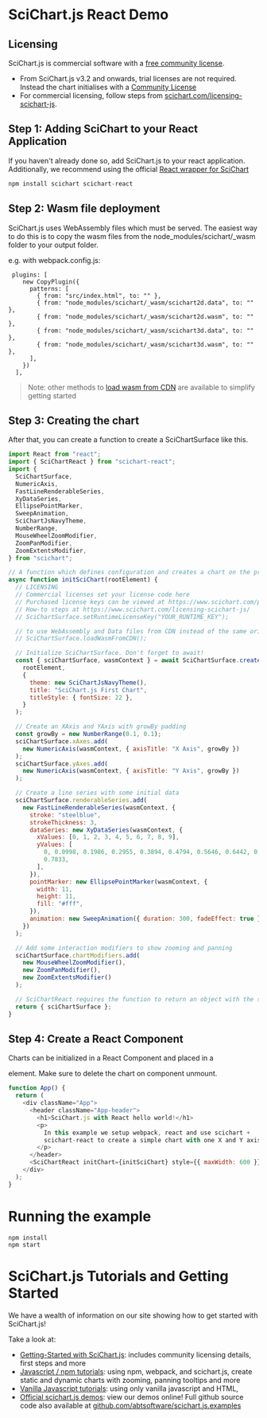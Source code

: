 # SciChart.js React Demo

## Licensing

SciChart.js is commercial software with a [free community license](https://scichart.com/community-licensing).

- From SciChart.js v3.2 and onwards, trial licenses are not required. Instead the chart initialises with a [Community License](https://scichart.com/community-licensing)
- For commercial licensing, follow steps from [scichart.com/licensing-scichart-js](https://scichart.com/licensing-scichart-js).

## Step 1: Adding SciChart to your React Application

If you haven't already done so, add SciChart.js to your react application.
Additionally, we recommend using the official [React wrapper for SciChart](https://www.npmjs.com/package/scichart-react)

```javascript
npm install scichart scichart-react
```

## Step 2: Wasm file deployment

SciChart.js uses WebAssembly files which must be served. The easiest way to do this is to copy the wasm files from the node_modules/scichart/\_wasm folder to your output folder.

e.g. with webpack.config.js:

```
 plugins: [
    new CopyPlugin({
      patterns: [
        { from: "src/index.html", to: "" },
        { from: "node_modules/scichart/_wasm/scichart2d.data", to: "" },
        { from: "node_modules/scichart/_wasm/scichart2d.wasm", to: "" },
        { from: "node_modules/scichart/_wasm/scichart3d.data", to: "" },
        { from: "node_modules/scichart/_wasm/scichart3d.wasm", to: "" },
      ],
    })
  ],
```

> Note: other methods to [load wasm from CDN](https://www.scichart.com/documentation/js/current/webframe.html#Deploying%20Wasm%20or%20WebAssembly%20and%20Data%20Files%20with%20your%20app.html) are available to simplify getting started

## Step 3: Creating the chart

After that, you can create a function to create a SciChartSurface like this.

```javascript
import React from "react";
import { SciChartReact } from "scichart-react";
import {
  SciChartSurface,
  NumericAxis,
  FastLineRenderableSeries,
  XyDataSeries,
  EllipsePointMarker,
  SweepAnimation,
  SciChartJsNavyTheme,
  NumberRange,
  MouseWheelZoomModifier,
  ZoomPanModifier,
  ZoomExtentsModifier,
} from "scichart";

// A function which defines configuration and creates a chart on the provided root element
async function initSciChart(rootElement) {
  // LICENSING
  // Commercial licenses set your license code here
  // Purchased license keys can be viewed at https://www.scichart.com/profile
  // How-to steps at https://www.scichart.com/licensing-scichart-js/
  // SciChartSurface.setRuntimeLicenseKey("YOUR_RUNTIME_KEY");

  // to use WebAssembly and Data files from CDN instead of the same origin
  // SciChartSurface.loadWasmFromCDN();

  // Initialize SciChartSurface. Don't forget to await!
  const { sciChartSurface, wasmContext } = await SciChartSurface.create(
    rootElement,
    {
      theme: new SciChartJsNavyTheme(),
      title: "SciChart.js First Chart",
      titleStyle: { fontSize: 22 },
    }
  );

  // Create an XAxis and YAxis with growBy padding
  const growBy = new NumberRange(0.1, 0.1);
  sciChartSurface.xAxes.add(
    new NumericAxis(wasmContext, { axisTitle: "X Axis", growBy })
  );
  sciChartSurface.yAxes.add(
    new NumericAxis(wasmContext, { axisTitle: "Y Axis", growBy })
  );

  // Create a line series with some initial data
  sciChartSurface.renderableSeries.add(
    new FastLineRenderableSeries(wasmContext, {
      stroke: "steelblue",
      strokeThickness: 3,
      dataSeries: new XyDataSeries(wasmContext, {
        xValues: [0, 1, 2, 3, 4, 5, 6, 7, 8, 9],
        yValues: [
          0, 0.0998, 0.1986, 0.2955, 0.3894, 0.4794, 0.5646, 0.6442, 0.7173,
          0.7833,
        ],
      }),
      pointMarker: new EllipsePointMarker(wasmContext, {
        width: 11,
        height: 11,
        fill: "#fff",
      }),
      animation: new SweepAnimation({ duration: 300, fadeEffect: true }),
    })
  );

  // Add some interaction modifiers to show zooming and panning
  sciChartSurface.chartModifiers.add(
    new MouseWheelZoomModifier(),
    new ZoomPanModifier(),
    new ZoomExtentsModifier()
  );

  // SciChartReact requires the function to return an object with the sciChartSurface reference
  return { sciChartSurface };
}
```

## Step 4: Create a React Component

Charts can be initialized in a React Component and placed in a <div> element. Make sure to delete the chart on component unmount.

```javascript
function App() {
  return (
    <div className="App">
      <header className="App-header">
        <h1>SciChart.js with React hello world!</h1>
        <p>
          In this example we setup webpack, react and use scichart +
          scichart-react to create a simple chart with one X and Y axis
        </p>
      </header>
      <SciChartReact initChart={initSciChart} style={{ maxWidth: 600 }} />
    </div>
  );
}
```

# Running the example

```
npm install
npm start
```

# SciChart.js Tutorials and Getting Started

We have a wealth of information on our site showing how to get started with SciChart.js!

Take a look at:

- [Getting-Started with SciChart.js](https://www.scichart.com/getting-started-scichart-js): includes community licensing details, first steps and more
- [Javascript / npm tutorials](https://www.scichart.com/documentation/js/current/Tutorial%2002%20-%20Adding%20Series%20and%20Data.html): using npm, webpack, and scichart.js, create static and dynamic charts with zooming, panning tooltips and more
- [Vanilla Javascript tutorials](https://www.scichart.com/documentation/js/current/Tutorial%2001%20-%20Including%20SciChart.js%20in%20an%20HTML%20Page.html): using only vanilla javascript and HTML,
- [Official scichart.js demos](https://demo.scichart.com): view our demos online! Full github source code also available at [github.com/abtsoftware/scichart.js.examples](https://github.com/abtsoftware/scichart.js.examples)

